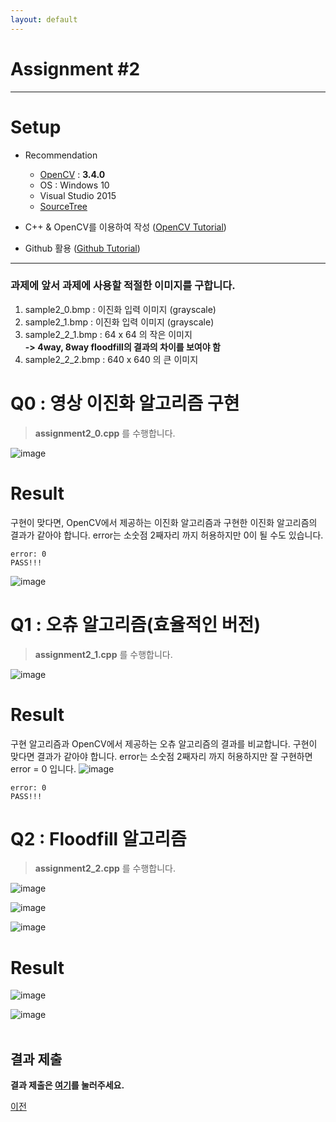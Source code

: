 ```yaml
---
layout: default
---
```


# Assignment #2

---
# Setup
- Recommendation
    - [OpenCV](https://opencv.org/) : **3.4.0**
    - OS : Windows 10
    - Visual Studio 2015  
    - [SourceTree](https://www.sourcetreeapp.com/)
  
- C++ & OpenCV를 이용하여 작성 ([OpenCV Tutorial](https://docs.google.com/presentation/d/1Uv1geoOMUp7PI4ReuiN8SLE4I6BZglN1viCBqW3DB8Y/edit))
- Github 활용 ([Github Tutorial](https://opentutorials.org/course/2708))
  
---

### 과제에 앞서 과제에 사용할 적절한 이미지를 구합니다. 
1. sample2_0.bmp : 이진화 입력 이미지 (grayscale)
2. sample2_1.bmp : 이진화 입력 이미지 (grayscale)
3. sample2_2_1.bmp : 64 x 64 의 작은 이미지   
  **-> 4way, 8way floodfill의 결과의 차이를 보여야 함**
4. sample2_2_2.bmp : 640 x 640 의 큰 이미지 

# Q0 : 영상 이진화 알고리즘 구현 
>**assignment2_0.cpp** 를 수행합니다.

![image](https://user-images.githubusercontent.com/15168540/49555725-3198f400-f944-11e8-9b16-f6d65ad3db63.png)


# **Result**  
구현이 맞다면, OpenCV에서 제공하는 이진화 알고리즘과
구현한 이진화 알고리즘의 결과가 같아야 합니다. 
error는 소숫점 2째자리 까지 허용하지만 0이 될 수도 있습니다. 

```console
error: 0
PASS!!!
```

![image](https://user-images.githubusercontent.com/15168540/49555777-7755bc80-f944-11e8-9691-42b3a62a6e31.png)

# Q1 : 오츄 알고리즘(효율적인 버전)
>**assignment2_1.cpp** 를 수행합니다.

![image](https://user-images.githubusercontent.com/15168540/49556058-84bf7680-f945-11e8-8679-dd0f23675f03.png)

# **Result**  
구현 알고리즘과 OpenCV에서 제공하는 오츄 알고리즘의 결과를 비교합니다. 
구현이 맞다면 결과가 같아야 합니다. 
error는 소숫점 2째자리 까지 허용하지만 잘 구현하면 error = 0 입니다. 
![image](https://user-images.githubusercontent.com/15168540/49556046-77a28780-f945-11e8-8ada-7cda19fcf65a.png)


```console
error: 0
PASS!!!
```

# Q2 : Floodfill 알고리즘 
>**assignment2_2.cpp** 를 수행합니다.

![image](https://user-images.githubusercontent.com/15168540/49556838-e503e780-f948-11e8-8fb0-51d1a228e1fc.png)


![image](https://user-images.githubusercontent.com/15168540/49556830-de757000-f948-11e8-960e-80874a6843e4.png)

![image](https://user-images.githubusercontent.com/15168540/49556842-e7fed800-f948-11e8-844a-a964b6b26075.png)

# **Result**  
![image](https://user-images.githubusercontent.com/15168540/49556809-ca317300-f948-11e8-9760-e26a6353cb1d.png)

![image](https://user-images.githubusercontent.com/15168540/49556818-d1588100-f948-11e8-96b4-2260b5934a9e.png)  
<br/>  
## 결과 제출   
 **결과 제출은 [여기](http://visual.kangwon.ac.kr/assignment)를 눌러주세요.**


[이전](../../)
